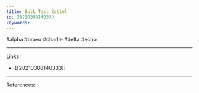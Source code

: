 ```yaml
---
title: Bulk Test Zettel
id: 20210308140333
keywords:
---
```

#alpha #bravo #charlie #delta #echo

---
Links:

- [[20210308140333]]

---
References:
